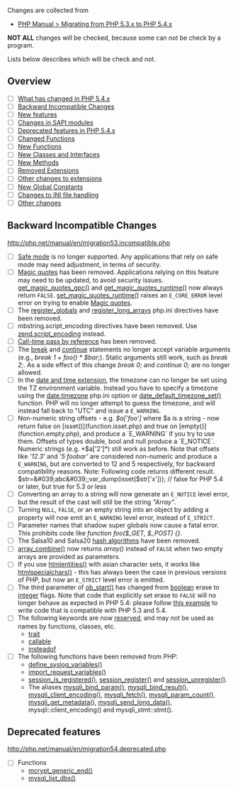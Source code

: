 Changes are collected from
- [PHP Manual > Migrating from PHP 5.3.x to PHP 5.4.x](http://php.net/manual/en/migration54.php)

**NOT ALL** changes will be checked, because some can not be check by a program.

Lists below describes which will be check and not.

## Overview
- [ ] [What has changed in PHP 5.4.x](migration54.changes.php)
- [ ] [Backward Incompatible Changes](migration54.incompatible.php)
- [ ] [New features](migration54.new-features.php)
- [ ] [Changes in SAPI modules](migration54.sapi.php)
- [ ] [Deprecated features in PHP 5.4.x](migration54.deprecated.php)
- [ ] [Changed Functions](migration54.parameters.php)
- [ ] [New Functions](migration54.functions.php)
- [ ] [New Classes and Interfaces](migration54.classes.php)
- [ ] [New Methods](migration54.methods.php)
- [ ] [Removed Extensions](migration54.removed-extensions.php)
- [ ] [Other changes to extensions](migration54.extensions-other.php)
- [ ] [New Global Constants](migration54.global-constants.php)
- [ ] [Changes to INI file handling](migration54.ini.php)
- [ ] [Other changes](migration54.other.php)

## Backward Incompatible Changes
http://php.net/manual/en/migration53.incompatible.php

- [ ] [Safe mode](features.safe-mode.php) is no longer supported. Any applications that rely on safe mode may need adjustment, in terms of security.
- [ ] [Magic quotes](security.magicquotes.php) has been removed. Applications relying on this feature may need to be updated, to avoid security issues.    [get_magic_quotes_gpc()](function.get-magic-quotes-gpc.php) and [get_magic_quotes_runtime()](function.get-magic-quotes-runtime.php) now always return `FALSE`. [set_magic_quotes_runtime()](function.set-magic-quotes-runtime.php) raises an `E_CORE_ERROR` level error on trying to enable [Magic quotes](security.magicquotes.php).
- [ ] The [register_globals](ini.core.php#ini.register-globals) and [register_long_arrays](ini.core.php#ini.register-long-arrays) php.ini directives have been removed.
- [ ] mbstring.script_encoding directives have been removed. Use [zend.script_encoding](ini.core.php#ini.zend.script-encoding) instead.
- [ ] [Call-time pass by reference](language.references.pass.php) has been removed.
- [ ] The [break](control-structures.break.php) and [continue](control-structures.continue.php) statements no longer accept variable arguments (e.g., *break 1 + foo() * $bar;*).  Static arguments still work, such as *break 2;*. As a side effect of this change *break 0;* and *continue 0;* are no longer allowed.
- [ ] In the [date and time extension](book.datetime.php), the timezone can no longer be set using the TZ environment variable. Instead you have to specify a timezone using the [date.timezone](datetime.configuration.php#ini.date.timezone) php.ini option or [date_default_timezone_set()](function.date-default-timezone-set.php) function. PHP will no longer attempt to guess the timezone, and will instead fall back to &quot;UTC&quot; and issue a `E_WARNING`.
- [ ] Non-numeric string offsets - e.g. *$a[&#039;foo&#039;]* where $a is a string - now return false on [isset()](function.isset.php) and true on [empty()](function.empty.php), and produce a `E_WARNING` if you try to use them. Offsets of types double, bool and null produce a `E_NOTICE`. Numeric strings (e.g. *$a[&#039;2&#039;]*) still work as before. Note that offsets like *&#039;12.3&#039;* and *&#039;5 foobar&#039;* are considered non-numeric and produce a `E_WARNING`, but are converted to 12 and 5 respectively, for backward compatibility reasons.    Note: Following code returns different result.    $str=&#039;abc&#039;;var_dump(isset($str[&#039;x&#039;])); // false for PHP 5.4 or later, but true for 5.3 or less
- [ ] Converting an array to a string will now generate an `E_NOTICE` level error, but the result of the cast will still be the string *&quot;Array&quot;*.
- [ ] Turning `NULL`, `FALSE`, or an empty string into an object by adding a property will now emit an `E_WARNING` level error, instead of `E_STRICT`.
- [ ] Parameter names that shadow super globals now cause a fatal error. This prohibits code like *function foo($_GET, $_POST) {}*.
- [ ] The Salsa10 and Salsa20 [hash algorithms](book.hash.php) have been removed.
- [ ] [array_combine()](function.array-combine.php) now returns *array()* instead of `FALSE` when two empty arrays are provided as parameters.
- [ ] If you use [htmlentities()](function.htmlentities.php) with asian character sets, it works like [htmlspecialchars()](function.htmlspecialchars.php) - this has always been the case in previous versions of PHP, but now an `E_STRICT` level error is emitted.
- [ ] The third parameter of [ob_start()](function.ob-start.php) has changed from [boolean](language.types.boolean.php) erase to [integer](language.types.integer.php) flags. Note that code that explicitly set erase to `FALSE` will no longer behave as expected in PHP 5.4: please follow [this example](function.ob-start.php#function.ob-start.flags-bc) to write code that is compatible with PHP 5.3 and 5.4.
- [ ] The following keywords are now [reserved](reserved.php), and may not be used as names by functions, classes, etc.
    - [trait](language.oop5.traits.php)
    - [callable](language.types.callable.php)
    - [insteadof](language.oop5.traits.php)
- [ ] The following functions have been removed from PHP:
    - [define_syslog_variables()](function.define-syslog-variables.php)
    - [import_request_variables()](function.import-request-variables.php)
    - [session_is_registered()](function.session-is-registered.php), [session_register()](function.session-register.php) and [session_unregister()](function.session-unregister.php).
    - The aliases [mysqli_bind_param()](function.mysqli-bind-param.php), [mysqli_bind_result()](function.mysqli-bind-result.php), [mysqli_client_encoding()](function.mysqli-client-encoding.php), [mysqli_fetch()](function.mysqli-fetch.php), [mysqli_param_count()](function.mysqli-param-count.php), [mysqli_get_metadata()](function.mysqli-get-metadata.php), [mysqli_send_long_data()](function.mysqli-send-long-data.php), mysqli::client_encoding() and mysqli_stmt::stmt().

## Deprecated features
http://php.net/manual/en/migration54.deprecated.php

- [ ] Functions
    - [mcrypt_generic_end()]()
    - [mysql_list_dbs()]()
